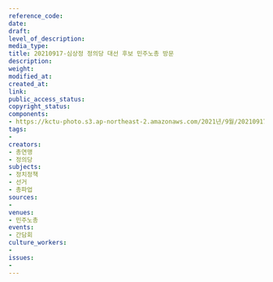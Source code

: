 ```yaml
---
reference_code: 
date: 
draft: 
level_of_description: 
media_type: 
title: 20210917-심상정 정의당 대선 후보 민주노총 방문
description: 
weight: 
modified_at: 
created_at: 
link: 
public_access_status: 
copyright_status: 
components:
- https://kctu-photo.s3.ap-northeast-2.amazonaws.com/2021년/9월/20210917-심상정+정의당+대선+후보+민주노총+방문/_1D25730.jpg
tags:
- 
creators:
- 총연맹
- 정의당
subjects:
- 정치정책
- 선거
- 총파업
sources:
- 
venues:
- 민주노총
events:
- 간담회
culture_workers:
- 
issues:
- 
---
```

